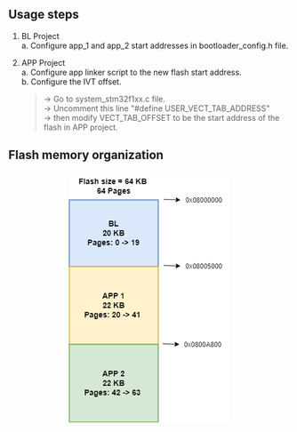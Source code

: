## Usage steps
1. BL Project<br>
    a. Configure app_1 and app_2 start addresses in bootloader_config.h file.<br>

2. APP Project<br>
    a. Configure app linker script to the new flash start address.<br>
    b. Configure the IVT offset.<br>
    >-> Go to system_stm32f1xx.c file.<br>
    >-> Uncomment this line "#define USER_VECT_TAB_ADDRESS"<br>
    >-> then modify VECT_TAB_OFFSET to be the start address of the flash in APP project.<br>

## Flash memory organization
<p align="center">
  <img src="https://github.com/Michael-Adel96/stm32f103-custom-bootloader/blob/basic_func_BL/Flash%20organization/Flash%20organization.drawio.png" alt="Flash memory organization">
</p>
